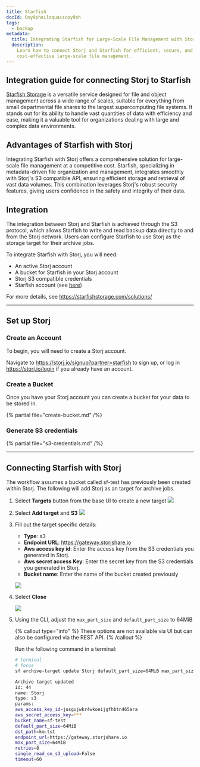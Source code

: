 ```yaml
---
title: Starfish
docId: Ooy9pheiloquaisooy9oh
tags:
  - backup
metadata:
  title: Integrating Starfish for Large-Scale File Management with Storj
  description:
    Learn how to connect Storj and Starfish for efficient, secure, and
    cost-effective large-scale file management.
---
```


## Integration guide for connecting Storj to Starfish

[Starfish Storage](https://starfishstorage.com/) is a versatile service designed for file and object management across a wide range of scales, suitable for everything from small departmental file shares to the largest supercomputing file systems. It stands out for its ability to handle vast quantities of data with efficiency and ease, making it a valuable tool for organizations dealing with large and complex data environments.

## Advantages of Starfish with Storj

Integrating Starfish with Storj offers a comprehensive solution for large-scale file management at a competitive cost. Starfish, specializing in metadata-driven file organization and management, integrates smoothly with Storj's S3 compatible API, ensuring efficient storage and retrieval of vast data volumes. This combination leverages Storj's robust security features, giving users confidence in the safety and integrity of their data.

## Integration

The integration between Storj and Starfish is achieved through the S3 protocol, which allows Starfish to write and read backup data directly to and from the Storj network. Users can configure Starfish to use Storj as the storage target for their archive jobs.

To integrate Starfish with Storj, you will need:

- An active Storj account
- A bucket for Starfish in your Storj account
- Storj S3 compatible credentials
- Starfish account (see [here](https://starfishstorage.com/contact-us/))

For more details, see <https://starfishstorage.com/solutions/>

---

## Set up Storj

### Create an Account

To begin, you will need to create a Storj account.

Navigate to <https://storj.io/signup?partner=starfish> to sign up, or log in <https://storj.io/login> if you already have an account.

### Create a Bucket

Once you have your Storj account you can create a bucket for your data to be stored in.

{% partial file="create-bucket.md" /%}

### Generate S3 credentials

{% partial file="s3-credentials.md" /%}

---

## Connecting Starfish with Storj

The workflow assumes a bucket called sf-test has previously been created within Storj. The following will add Storj as an target for archive jobs.

1. Select **Targets** button from the base UI to create a new target
   ![](https://link.us1.storjshare.io/raw/jua7rls6hkx5556qfcmhrqed2tfa/docs/images/starfish_image_2.png)

1. Select **Add target** and **S3**
   ![](https://link.us1.storjshare.io/raw/jua7rls6hkx5556qfcmhrqed2tfa/docs/images/starfish_image_3.png)

1. Fill out the target specific details:

   - **Type**: s3
   - **Endpoint URL**: <https://gateway.storjshare.io>
   - **Aws access key id**: Enter the access key from the S3 credentials you generated in Storj.
   - **Aws secret access Key**: Enter the secret key from the S3 credentials you generated in Storj.
   - **Bucket name**: Enter the name of the bucket created previously

   ![](https://link.us1.storjshare.io/raw/jua7rls6hkx5556qfcmhrqed2tfa/docs/images/starfish_image_6.png)

1. Select **Close**

   ![](https://link.us1.storjshare.io/raw/jua7rls6hkx5556qfcmhrqed2tfa/docs/images/starfish_image_5.png)

1. Using the CLI, adjust the `max_part_size` and `default_part_size` to 64MiB

   {% callout type="info"  %}
   These options are not available via UI but can also be configured via the REST API.
   {% /callout %}

   Run the following command in a terminal:

   ```bash
   # terminal
   # focus
   sf archive-target update Storj default_part_size=64MiB max_part_size=64MiB

   Archive target updated
   id: 44
   name: Storj
   type: s3
   params:
   aws_access_key_id=jusgujwkr4wkoeijgfhbtn465ara
   aws_secret_access_key=***
   bucket_name=sf-test
   default_part_size=64MiB
   dst_path=km-tst
   endpoint_url=https://gateway.storjshare.io
   max_part_size=64MiB
   retries=8
   single_read_on_s3_upload=False
   timeout=60
   ```
